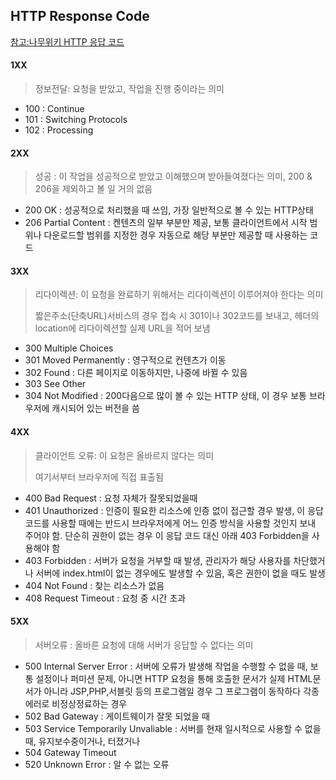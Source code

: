 ## HTTP Response Code

[참고:나무위키 HTTP 응답 코드](https://namu.wiki/w/HTTP/%EC%9D%91%EB%8B%B5%20%EC%BD%94%EB%93%9C)

#### 1XX

> 정보전달: 요청을 받았고, 작업을 진행 중이라는 의미

- 100 : Continue
- 101 : Switching Protocols
- 102 : Processing



#### 2XX

> 성공 : 이 작업을 성공적으로 받았고 이해했으며 받아들여졌다는 의미, 200 & 206을 제외하고 볼 일 거의 없음

- 200 OK : 성공적으로 처리했을 때 쓰임, 가장 일반적으로 볼 수 있는 HTTP상태
- 206 Partial Content : 켄텐츠의 일부 부분만 제공, 보통 클라이언트에서 시작 범위나 다운로드할 범위를 지정한 경우 자동으로 해당 부분만 제공할 때 사용하는 코드



#### 3XX

> 리다이렉션: 이 요청을 완료하기 위해서는 리다이렉션이 이루어져야 한다는 의미
>
> 짧은주소(단축URL)서비스의 경우 접속 시 301이나 302코드를 보내고, 헤더의 location에 리다이렉션할 실제 URL을 적어 보냄

- 300 Multiple Choices
- 301 Moved Permanently : 영구적으로 컨텐츠가 이동
- 302 Found : 다른 페이지로 이동하지만, 나중에 바뀔 수 있음
- 303 See Other
- 304 Not Modified : 200다음으로 많이 볼 수 있는 HTTP 상태, 이 경우 보통 브라우저에 캐시되어 있는 버전을 씀



#### 4XX

> 클라이언트 오류: 이 요청은 올바르지 않다는 의미
>
> 여기서부터 브라우저에 직접 표출됨 

- 400 Bad Request : 요청 자체가 잘못되었을때 
- 401 Unauthorized : 인증이 필요한 리소스에 인증 없이 접근할 경우 발생, 이 응답 코드를 사용할 때에는 반드시 브라우저에게 어느 인증 방식을 사용할 것인지 보내 주어야 함. 단순히 권한이 없는 경우 이 응답 코드 대신 아래 403 Forbidden을 사용해야 함
- 403 Forbidden : 서버가 요청을 거부할 때 발생, 관리자가 해당 사용자를 차단했거나 서버에 index.html이 없는 경우에도 발생할 수 있음, 혹은 권한이 없을 때도 발생
- 404 Not Found : 찾는 리소스가 없음
- 408 Request Timeout : 요청 중 시간 초과



#### 5XX

> 서버오류 : 올바른 요청에 대해 서버가 응답할 수 없다는 의미

- 500 Internal Server Error : 서버에 오류가 발생해 작업을 수행할 수 없을 때, 보통 설정이나 퍼미션 문제, 아니면 HTTP 요청을 통해 호출한 문서가 실제 HTML문서가 아니라 JSP,PHP,서블릿 등의 프로그램일 경우 그 프로그램이 동작하다 각종 에러로 비정상정료하는 경우 
- 502 Bad Gateway : 게이트웨이가 잘못 되었을 때
- 503 Service Temporarily Unvaliable : 서버를 현재 일시적으로 사용할 수 없을 때, 유지보수중이거나, 터졌거나 
- 504 Gateway Timeout
- 520 Unknown Error : 알 수 없는 오류